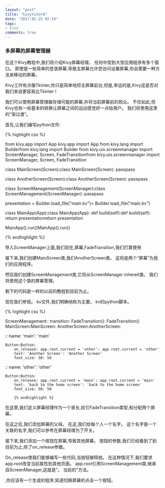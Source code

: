 ```yaml
---
layout: "post"
title: "kivytutor9"
date: "2017-01-25 02:19"
tags:
- kivy
comments: true
---
```


### 多屏幕的屏幕管理器
在这个Kivy教程中,我们将介绍Kivy屏幕经理。 任何中型到大型应用程序有多个窗口。 即使是一些简单的登录屏幕,导致主屏幕允许您访问设置屏幕,你会需要一种方法来移动的屏幕。

Kivy工作有点像Tkinter,你只是简单地将主屏幕前台,但是,幸运的是,Kivy这是否对我们来说更容易比Tkinter !

我们可以使用屏幕管理器存储可能的屏幕,并将当前屏幕前的观众。 不仅如此,但Kivy也有一些基本的转换让屏幕之间的运动感觉好一点给用户。 我们将使用这里的“渐过渡”。

首先,让我们编写python文件:

{% highlight css %}

from kivy.app import App kivy.app import App
from kivy.lang import Builderfrom kivy.lang import Builder
from kivy.uix.screenmanager import ScreenManager, Screen, FadeTransitionfrom kivy.uix.screenmanager import ScreenManager, Screen, FadeTransition

class MainScreen(Screen):class MainScreen(Screen):
    passpass

class AnotherScreen(Screen):class AnotherScreen(Screen):
    passpass

class ScreenManagement(ScreenManager):class ScreenManagement(ScreenManager):
    passpass

presentation = Builder.load_file("main.kv")= Builder.load_file("main.kv")

class MainApp(App):class MainApp(App):
    def build(self):def build(self):
        return presentationreturn presentation

MainApp().run()MainApp().run()

{% endhighlight %}
  
导入ScreenManager上面,我们现在,屏幕,FadeTransition,我们打算使用

接下来,我们创建MainScreen类,我们AnotherScreen类。 这将是两个“屏幕”为我们的应用程序。

然后我们创建ScreenManagement类,它将从ScreenManager inhereit类。 我们将使用这个类的屏幕管理。

剩下的代码是一样的以前的教程到目前为止。

现在我们参观。 kv文件,我们明确地称为主要。 kv的python脚本。

{% highlight css %}

ScreenManagement::
    transition: FadeTransition(): FadeTransition()
    MainScreen:MainScreen:
    AnotherScreen:AnotherScreen:

<MainScreen>:<MainScreen>:
    name: 'main': 'main'

    Button:Button:
        on_release: app.root.current = 'other': app.root.current = 'other'
        text: 'Another Screen': 'Another Screen'
        font_size: 50: 50

<AnotherScreen>:<AnotherScreen>:
    name: 'other': 'other'

    Button:Button:
        on_release: app.root.current = 'main': app.root.current = 'main'
        text: 'back to the home screen': 'back to the home screen'
        font_size: 50: 50

        {% endhighlight %}

在这里,我们定义屏幕经理作为一个家长,给它FadeTransition类型,和分配两个屏幕。

在这之后,我们添加屏幕的父母。 在这,我们给每个人一个名字。 这个名字是一个关联的名字,我们可以参考在屏幕经理为了开关。

接下来,我们添加一个按钮在屏幕,导致其他屏幕。 按钮的参数,我们已经看到了到目前为止,除了on_release参数。

On_release使我们能够编写一些代码,当按钮被释放。 在这种情况下,我们要求app.root改变当前属性到其他页面。 app.root引用ScreenManagement类,继承自ScreenManager,这就是”。 当前的”方法。

,你应该有一个生成的程序,知道切换屏幕的点击一个按钮。
